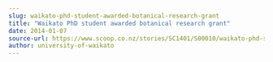 ```yaml
---
slug: waikato-phd-student-awarded-botanical-research-grant
title: "Waikato PhD student awarded botanical research grant"
date: 2014-01-07
source-url: https://www.scoop.co.nz/stories/SC1401/S00010/waikato-phd-student-awarded-botanical-research-grant.htm
author: university-of-waikato
---
```

